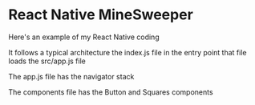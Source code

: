 # React Native MineSweeper

Here's an example of my React Native coding 

It follows a typical architecture the index.js file in the entry point
that file loads the src/app.js file

The app.js file has the navigator stack

The components file has the Button and Squares components
